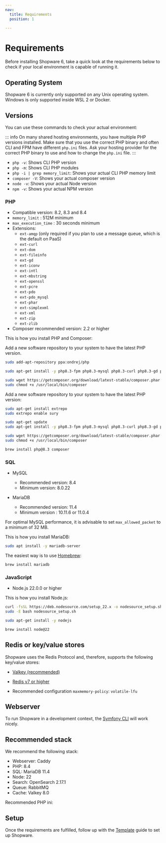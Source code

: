 ```yaml
---
nav:
  title: Requirements
  position: 1

---
```


# Requirements

Before installing Shopware 6, take a quick look at the requirements below to check if your local environment is capable of running it.

## Operating System

Shopware 6 is currently only supported on any Unix operating system. Windows is only supported inside WSL 2 or Docker.

## Versions

You can use these commands to check your actual environment:

::: info
On many shared hosting environments, you have multiple PHP versions installed. Make sure that you use the correct PHP binary and often CLI and FPM have different `php.ini` files. Ask your hosting provider for the correct PHP binary to use and how to change the `php.ini` file.
:::

* `php -v`: Shows CLI PHP version
* `php -m`: Shows CLI PHP modules
* `php -i | grep memory_limit`: Shows your actual CLI PHP memory limit
* `composer -V`: Shows your actual composer version
* `node -v`: Shows your actual Node version
* `npm -v`: Shows your actual NPM version

### PHP

* Compatible version: 8.2, 8.3 and 8.4
* `memory_limit` : 512M minimum
* `max_execution_time` : 30 seconds minimum
* Extensions:
  * `ext-amqp` (only required if you plan to use a message queue, which is the default on PaaS)
  * `ext-curl`
  * `ext-dom`
  * `ext-fileinfo`
  * `ext-gd`
  * `ext-iconv`
  * `ext-intl`
  * `ext-mbstring`
  * `ext-openssl`
  * `ext-pcre`
  * `ext-pdo`
  * `ext-pdo_mysql`
  * `ext-phar`
  * `ext-simplexml`
  * `ext-xml`
  * `ext-zip`
  * `ext-zlib`
* Composer recommended version: 2.2 or higher

This is how you install PHP and Composer:

<Tabs>

<Tab title="Ubuntu">

Add a new software repository to your system to have the latest PHP version.

```bash
sudo add-apt-repository ppa:ondrej/php

sudo apt-get install -y php8.3-fpm php8.3-mysql php8.3-curl php8.3-gd php8.3-xml php8.3-zip php8.3-opcache php8.3-mbstring php8.3-intl php8.3-cli

sudo wget https://getcomposer.org/download/latest-stable/composer.phar -O /usr/local/bin/composer
sudo chmod +x /usr/local/bin/composer
```

</Tab>

<Tab title="Debian">

Add a new software repository to your system to have the latest PHP version:

```bash
sudo apt-get install extrepo
sudo extrepo enable sury

sudo apt-get update
sudo apt-get install -y php8.3-fpm php8.3-mysql php8.3-curl php8.3-gd php8.3-xml php8.3-zip php8.3-opcache php8.3-mbstring php8.3-intl php8.3-cli

sudo wget https://getcomposer.org/download/latest-stable/composer.phar -O /usr/local/bin/composer
sudo chmod +x /usr/local/bin/composer
```

</Tab>

<Tab title="macOS">

```bash
brew install php@8.3 composer
```

</Tab>

</Tabs>

### SQL

* MySQL

  * Recommended version: 8.4
  * Minimum version: 8.0.22

* MariaDB

  * Recommended version: 11.4
  * Minimum version : 10.11.6 or 11.0.4

For optimal MySQL performance, it is advisable to set `max_allowed_packet` to a minimum of 32 MB.

This is how you install MariaDB:

<Tabs>

<Tab title="Ubuntu / Debian">

```bash
sudo apt install -y mariadb-server
```

</Tab>

<Tab title="macOS">

The easiest way is to use [Homebrew](https://brew.sh/):

```bash
brew install mariadb
```

</Tab>

</Tabs>

### JavaScript

* Node.js 22.0.0 or higher

This is how you install Node.js:

<Tabs>

<Tab title="Ubuntu / Debian">

```bash
curl -fsSL https://deb.nodesource.com/setup_22.x -o nodesource_setup.sh
sudo -E bash nodesource_setup.sh

sudo apt-get install -y nodejs
```

</Tab>

<Tab title="macOS">

```bash
brew install node@22
```

</Tab>

</Tabs>

## Redis or key/value stores

Shopware uses the Redis Protocol and, therefore, supports the following key/value stores:

* [Valkey (recommended)](https://valkey.io/)
* [Redis v7 or higher](https://redis.io)

* Recommended configuration `maxmemory-policy`: `volatile-lfu`

## Webserver

To run Shopware in a development context, the [Symfony CLI](https://symfony.com/doc/current/setup/symfony_server.html) will work nicely.

<PageRef page="../../resources/references/config-reference/server/apache" />
<PageRef page="../../resources/references/config-reference/server/caddy" />
<PageRef page="../../resources/references/config-reference/server/nginx" />

## Recommended stack

We recommend the following stack:

* Webserver: Caddy
* PHP: 8.4
* SQL: MariaDB 11.4
* Node: 22
* Search: OpenSearch 2.17.1
* Queue: RabbitMQ
* Cache: Valkey 8.0

Recommended PHP ini:
<PageRef page="../hosting/performance/performance-tweaks#php-config-tweaks" />

## Setup

Once the requirements are fulfilled, follow up with the [Template](template) guide to set up Shopware.
